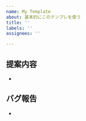 ```yaml
---
name: My Template
about: 基本的にこのテンプレを使う
title: ''
labels: ''
assignees: ''

---
```


## 提案内容

-

## バグ報告

<!-- あれば -->

-
